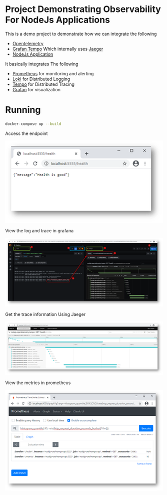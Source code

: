 # Project Demonstrating Observability For NodeJs Applications

This is a demo project to demonstrate how we can integrate the following

* [Opentelemetry](https://opentelemetry.io/)
* [Grafan Tempo](https://grafana.com/oss/tempo/) Which internally uses [Jaeger](https://www.jaegertracing.io/)
* [NodeJs Application](https://nodejs.org/en/)

It basically integrates The following

* [Prometheus](https://prometheus.io/) for monitoring and alerting
* [Loki](https://grafana.com/oss/loki/) for Distributed Logging
* [Tempo](https://grafana.com/oss/tempo/) for Distributed Tracing
* [Grafan](https://grafana.com/) for visualization

# Running

````bash
docker-compose up --build
````

Access the endpoint

![](docs/images/access-endpoint.png)

View the log and trace in grafana

![](docs/images/logging-tracing.png)


Get the trace information Using Jaeger

![](docs/images/jaeger-tracing.png)

View the metrics in prometheus

![](docs/images/prometheus-metrics.png)
